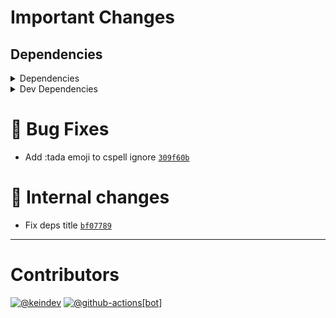 # Important Changes

## Dependencies

<details>
<summary>Dependencies</summary>

- Changed **[standard-shared-config](https://www.npmjs.com/package/standard-shared-config)** from `^4.0.17` to `^4.1.0`

</details>

<details>
<summary>Dev Dependencies</summary>

- Changed **[@tagproject/base-shared-config](https://www.npmjs.com/package/@tagproject/base-shared-config)** from `^3.3.4` to `^3.3.5`
- Changed **[@tagproject/docs-shared-config](https://www.npmjs.com/package/@tagproject/docs-shared-config)** from `^1.1.1` to `^1.1.2`
- Changed **[changelog-guru](https://www.npmjs.com/package/changelog-guru)** from `^4.0.8` to `^4.0.9`
- Changed **[cspell](https://www.npmjs.com/package/cspell)** from `^6.14.3` to `^6.22.0`
- Changed **[husky](https://www.npmjs.com/package/husky)** from `^8.0.2` to `^8.0.3`
- Changed **[prettier](https://www.npmjs.com/package/prettier)** from `^2.7.1` to `^2.8.3`

</details>

# :bug: Bug Fixes

- Add :tada emoji to cspell ignore [`309f60b`](https://github.com/tagproject/vscode-shared-config/commit/309f60be230c7a55a6cc9ae32bb8c05a95786f99)

# :memo: Internal changes

- Fix deps title [`bf07789`](https://github.com/tagproject/vscode-shared-config/commit/bf077892f65402a2b0c9d4f90aca80cbac8f75ac)

---

# Contributors

[![@keindev](https://avatars.githubusercontent.com/u/4527292?v=4&s=40)](https://github.com/keindev) [![@github-actions[bot]](https://avatars.githubusercontent.com/in/15368?v=4&s=40)](https://github.com/github-actions%5Bbot%5D)
